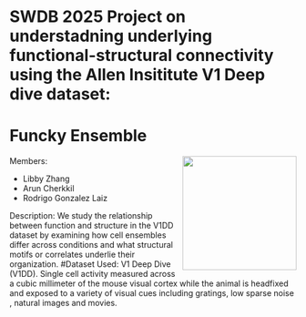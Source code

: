 # SWDB 2025 Project on understadning underlying functional-structural connectivity using the Allen Insititute V1 Deep dive dataset:

# Funcky Ensemble

<img align = right height="200" src="https://github.com/user-attachments/assets/d0ff038e-8d39-4cd7-8141-6b4260c6a968" />

Members:

- Libby Zhang
- Arun Cherkkil
- Rodrigo Gonzalez Laiz

Description: We study the relationship between function and structure in the V1DD dataset by examining how cell ensembles differ across conditions and what structural motifs or correlates underlie their organization.
#Dataset Used: V1 Deep Dive (V1DD). Single cell activity measured across a cubic millimeter of the mouse visual cortex while the animal is headfixed and exposed to a variety of visual cues including gratings, low sparse noise , natural images and movies. 

